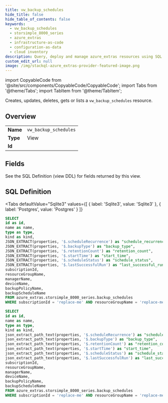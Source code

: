 ```yaml
--- 
title: vw_backup_schedules
hide_title: false
hide_table_of_contents: false
keywords:
  - vw_backup_schedules
  - storsimple_8000_series
  - azure_extras
  - infrastructure-as-code
  - configuration-as-data
  - cloud inventory
description: Query, deploy and manage azure_extras resources using SQL
custom_edit_url: null
image: /img/stackql-azure_extras-provider-featured-image.png
---
```


import CopyableCode from '@site/src/components/CopyableCode/CopyableCode';
import Tabs from '@theme/Tabs';
import TabItem from '@theme/TabItem';

Creates, updates, deletes, gets or lists a <code>vw_backup_schedules</code> resource.

## Overview
<table><tbody>
<tr><td><b>Name</b></td><td><code>vw_backup_schedules</code></td></tr>
<tr><td><b>Type</b></td><td>View</td></tr>
<tr><td><b>Id</b></td><td><CopyableCode code="azure_extras.storsimple_8000_series.vw_backup_schedules" /></td></tr>
</tbody></table>

## Fields

See the SQL Definition (view DDL) for fields returned by this view.

## SQL Definition

<Tabs
defaultValue="Sqlite3"
values={[
{ label: 'Sqlite3', value: 'Sqlite3' },
{ label: 'Postgres', value: 'Postgres' }
]}
>
<TabItem value="Sqlite3">

```sql
SELECT
id as id,
name as name,
type as type,
kind as kind,
JSON_EXTRACT(properties, '$.scheduleRecurrence') as "schedule_recurrence",
JSON_EXTRACT(properties, '$.backupType') as "backup_type",
JSON_EXTRACT(properties, '$.retentionCount') as "retention_count",
JSON_EXTRACT(properties, '$.startTime') as "start_time",
JSON_EXTRACT(properties, '$.scheduleStatus') as "schedule_status",
JSON_EXTRACT(properties, '$.lastSuccessfulRun') as "last_successful_run",
subscriptionId,
resourceGroupName,
managerName,
deviceName,
backupPolicyName,
backupScheduleName
FROM azure_extras.storsimple_8000_series.backup_schedules
WHERE subscriptionId = 'replace-me' AND resourceGroupName = 'replace-me' AND managerName = 'replace-me' AND deviceName = 'replace-me' AND backupPolicyName = 'replace-me';
```

</TabItem>
<TabItem value="Postgres">

```sql
SELECT
id as id,
name as name,
type as type,
kind as kind,
json_extract_path_text(properties, '$.scheduleRecurrence') as "schedule_recurrence",
json_extract_path_text(properties, '$.backupType') as "backup_type",
json_extract_path_text(properties, '$.retentionCount') as "retention_count",
json_extract_path_text(properties, '$.startTime') as "start_time",
json_extract_path_text(properties, '$.scheduleStatus') as "schedule_status",
json_extract_path_text(properties, '$.lastSuccessfulRun') as "last_successful_run",
subscriptionId,
resourceGroupName,
managerName,
deviceName,
backupPolicyName,
backupScheduleName
FROM azure_extras.storsimple_8000_series.backup_schedules
WHERE subscriptionId = 'replace-me' AND resourceGroupName = 'replace-me' AND managerName = 'replace-me' AND deviceName = 'replace-me' AND backupPolicyName = 'replace-me';
```

</TabItem>
</Tabs>
